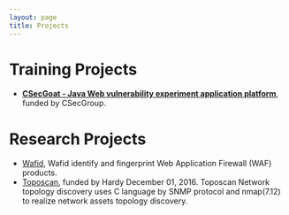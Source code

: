 ```yaml
--- 
layout: page
title: Projects
---
```


# Training Projects

- **[CSecGoat - Java Web vulnerability experiment application platform](#)**, funded by CSecGroup. 

# Research Projects

- [Wafid](https://github.com/CSecGroup/wafid), Wafid identify and fingerprint Web Application Firewall (WAF) products.
- [Toposcan](https://github.com/CSecGroup/Toposcan), funded by Hardy December 01, 2016. Toposcan Network topology discovery uses C language by SNMP protocol and nmap(7.12) to realize network assets topology discovery. 
